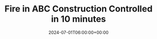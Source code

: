 ---
title: "Fire in ABC Construction Controlled in 10 minutes"
description: "Lorem ipsum dolor sit amet consectetur. Dui consectetur tristique dui nam purus sollicitudin ac enim."
slug: "2-fire-in-abc-construction-controlled-in-10-minutes"
date: 2024-07-01T06:00:00+00:00
years: ["mission-2024"]
number: "12345"
draft: false
---